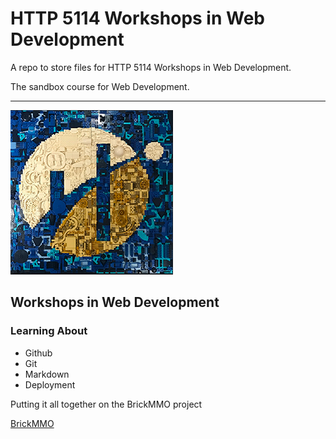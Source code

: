 # HTTP 5114 Workshops in Web Development

A repo to store files for HTTP 5114 Workshops in Web Development.

The sandbox course for Web Development.

---
![Humber Logo](humber.png)
## Workshops in Web Development
### Learning About
* Github
* Git
* Markdown
* Deployment

Putting it all together on the BrickMMO project

[BrickMMO](https://brickmmo.com/)
